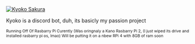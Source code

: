 <a href="https://top.gg/bot/853396288162103307">
  <img src="https://top.gg/api/widget/853396288162103307.svg" alt="Kyoko Sakura" />
  </a> 
             
              
<p> Kyoko is a discord bot, duh, its basicly my passion project</p>

<font style="font-size:8pt"> Running Off Of Rasbarry Pi Curently (Was oringnaly a Kano Rasbarry Pi 2, (I just wiped its drive and installed rasbarry pi os, lmao) Will be putting it on a nbew RPi 4 with 8GB of ram soon
</font>
